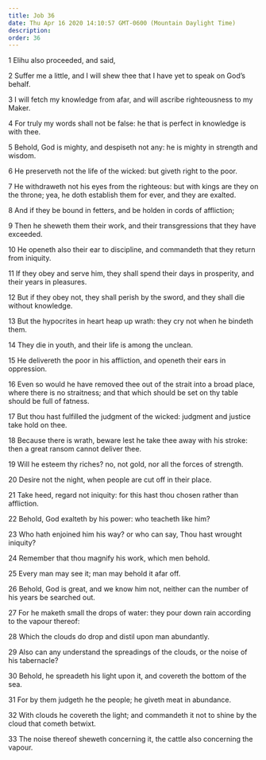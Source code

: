 ```yaml
---
title: Job 36
date: Thu Apr 16 2020 14:10:57 GMT-0600 (Mountain Daylight Time)
description: 
order: 36
---
```


<p>1 Elihu also proceeded, and said,</p>
<p>
  2 Suffer me a little, and I will shew thee that I have yet to speak on
  God&#x2019;s behalf.
</p>
<p>
  3 I will fetch my knowledge from afar, and will ascribe righteousness to my
  Maker.
</p>
<p>
  4 For truly my words shall not be false: he that is perfect in knowledge is
  with thee.
</p>
<p>
  5 Behold, God is mighty, and despiseth not any: he is mighty in strength and
  wisdom.
</p>
<p>6 He preserveth not the life of the wicked: but giveth right to the poor.</p>
<p>
  7 He withdraweth not his eyes from the righteous: but with kings are they on
  the throne; yea, he doth establish them for ever, and they are exalted.
</p>
<p>8 And if they be bound in fetters, and be holden in cords of affliction;</p>
<p>
  9 Then he sheweth them their work, and their transgressions that they have
  exceeded.
</p>
<p>
  10 He openeth also their ear to discipline, and commandeth that they return
  from iniquity.
</p>
<p>
  11 If they obey and serve him, they shall spend their days in prosperity, and
  their years in pleasures.
</p>
<p>
  12 But if they obey not, they shall perish by the sword, and they shall die
  without knowledge.
</p>
<p>
  13 But the hypocrites in heart heap up wrath: they cry not when he bindeth
  them.
</p>
<p>14 They die in youth, and their life is among the unclean.</p>
<p>
  15 He delivereth the poor in his affliction, and openeth their ears in
  oppression.
</p>
<p>
  16 Even so would he have removed thee out of the strait into a broad place,
  where there is no straitness; and that which should be set on thy table should
  be full of fatness.
</p>
<p>
  17 But thou hast fulfilled the judgment of the wicked: judgment and justice
  take hold on thee.
</p>
<p>
  18 Because there is wrath, beware lest he take thee away with his stroke: then
  a great ransom cannot deliver thee.
</p>
<p>
  19 Will he esteem thy riches? no, not gold, nor all the forces of strength.
</p>
<p>20 Desire not the night, when people are cut off in their place.</p>
<p>
  21 Take heed, regard not iniquity: for this hast thou chosen rather than
  affliction.
</p>
<p>22 Behold, God exalteth by his power: who teacheth like him?</p>
<p>
  23 Who hath enjoined him his way? or who can say, Thou hast wrought iniquity?
</p>
<p>24 Remember that thou magnify his work, which men behold.</p>
<p>25 Every man may see it; man may behold it afar off.</p>
<p>
  26 Behold, God is great, and we know him not, neither can the number of his
  years be searched out.
</p>
<p>
  27 For he maketh small the drops of water: they pour down rain according to
  the vapour thereof:
</p>
<p>28 Which the clouds do drop and distil upon man abundantly.</p>
<p>
  29 Also can any understand the spreadings of the clouds, or the noise of his
  tabernacle?
</p>
<p>
  30 Behold, he spreadeth his light upon it, and covereth the bottom of the sea.
</p>
<p>31 For by them judgeth he the people; he giveth meat in abundance.</p>
<p>
  32 With clouds he covereth the light; and commandeth it not to shine by the
  cloud that cometh betwixt.
</p>
<p>
  33 The noise thereof sheweth concerning it, the cattle also concerning the
  vapour.
</p>
